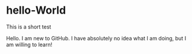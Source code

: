 # hello-World
This is a short test

Hello. I am new to GitHub. I have absolutely no idea what I am doing, but I am willing to learn!
